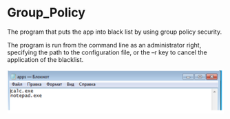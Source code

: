 # Group_Policy
The program that puts the app into black list by using group policy security.


The program is run from the command line as an administrator right, specifying the path to the configuration file, or the –r key to cancel the application of the blacklist.

![alt text](example_config_file.PNG "Example config file")
